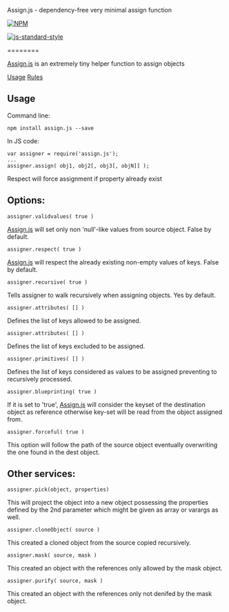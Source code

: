 Assign.js - dependency-free very minimal assign function

[![NPM](https://nodei.co/npm/assign.js.png)](https://nodei.co/npm/assign.js/)

[![js-standard-style](https://cdn.rawgit.com/feross/standard/master/badge.svg)](https://github.com/feross/standard)

========

[Assign.js](https://github.com/imrefazekas/assign.js) is an extremely tiny helper function to assign objects

[Usage](#usage)
[Rules](#rules)


## Usage

Command line:

	npm install assign.js --save

In JS code:

	var assigner = require('assign.js');
	...
	assigner.assign( obj1, obj2[, obj3[, objN]] );

Respect will force assignment if property already exist


## Options:

	assigner.validvalues( true )

[Assign.js](https://github.com/imrefazekas/assign.js) will set only non 'null'-like values from source object. False by default.

	assigner.respect( true )

[Assign.js](https://github.com/imrefazekas/assign.js) will respect the already existing non-empty values of keys. False by default.

	assigner.recursive( true )

Tells assigner to walk recursively when assigning objects. Yes by default.

	assigner.attributes( [] )

Defines the list of keys allowed to be assigned.

	assigner.attributes( [] )

Defines the list of keys excluded to be assigned.

	assigner.primitives( [] )

Defines the list of keys considered as values to be assigned preventing to recursively processed.

	assigner.blueprinting( true )

If it is set to 'true', [Assign.js](https://github.com/imrefazekas/assign.js) will consider the keyset of the destination object as reference otherwise key-set will be read from the object assigned from.

	assigner.forceful( true )

This option will follow the path of the source object eventually overwriting the one found in the dest object.


## Other services:

	assigner.pick(object, properties)

This will project the object into a new object possessing the properties defined by the 2nd parameter which might be given as array or varargs as well.

	assigner.cloneObject( source )

This created a cloned object from the source copied recursively.

	assigner.mask( source, mask )

This created an object with the references only allowed by the mask object.

	assigner.purify( source, mask )

This created an object with the references only not denifed by the mask object.
